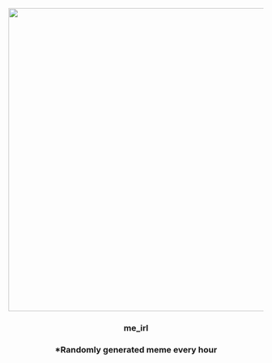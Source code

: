 <p align="center">
        <img src="https://i.redd.it/zy4m2kpugbz91.png" width="600" height="600">
        </p>
        <h3 align="center">me_irl</h3>
        <h3 align="center">*Randomly generated meme every hour</h3>
    